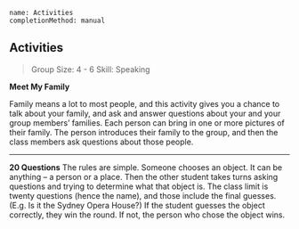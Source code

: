 ```ngMeta
name: Activities
completionMethod: manual
```

## Activities

>Group Size: 4 - 6
Skill: Speaking


**Meet My Family**

Family means a lot to most people, and this activity gives you a chance to talk about your family, and ask and answer questions about your and your group members’ families. Each person can bring in one or more pictures of their family. The person introduces their family to the group, and then the class members ask questions about those people.

---

**20 Questions**
The rules are simple. Someone chooses an object. It can be anything – a person or a place. Then the other student takes turns asking questions and trying to determine what that object is. The class limit is twenty questions (hence the name), and those include the final guesses. (E.g. Is it the Sydney Opera House?) If the student guesses the object correctly, they win the round. If not, the person who chose the object wins.	

